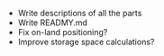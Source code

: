 * Write descriptions of all the parts
* Write READMY.md
* Fix on-land positioning?
* Improve storage space calculations?